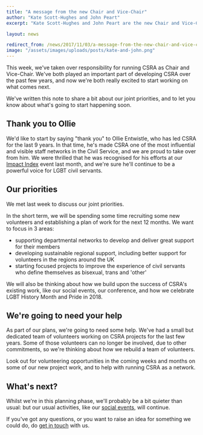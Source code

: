 ```yaml
---
title: "A message from the new Chair and Vice-Chair"
author: "Kate Scott-Hughes and John Peart"
excerpt: "Kate Scott-Hughes and John Peart are the new Chair and Vice-Chair of CSRA. This post introduces them, their priorities, and what's coming next."

layout: news

redirect_from: /news/2017/11/03/a-message-from-the-new-chair-and-vice-chair/
image: "/assets/images/uploads/posts/kate-and-john.png"
---
```

This week, we've taken over responsibility for running CSRA as Chair and Vice-Chair. We've both played an important part of developing CSRA over the past few years, and now we're both really excited to start working on what comes next.

We've written this note to share a bit about our joint priorities, and to let you know about what's going to start happening soon.

## Thank you to Ollie

We'd like to start by saying "thank you" to Ollie Entwistle, who has led CSRA for the last 9 years. In that time, he's made CSRA one of the most influential and visible staff networks in the Civil Service, and we are proud to take over from him. We were thrilled that he was recognised for his efforts at our [Impact Index](//www.civilservice.lgbt/impact-index) event last month, and we're sure he'll continue to be a powerful voice for LGBT civil servants.

## Our priorities

We met last week to discuss our joint priorities. 

In the short term, we will be spending some time recruiting some new volunteers and establishing a plan of work for the next 12 months. We want to focus in 3 areas:

- supporting departmental networks to develop and deliver great support for their members
- developing sustainable regional support, including better support for volunteers in the regions around the UK
- starting focused projects to improve the experience of civil servants who define themselves as bisexual, trans and 'other'

We will also be thinking about how we build upon the success of CSRA's existing work, like our social events, our conference, and how we celebrate LGBT History Month and Pride in 2018.

## We're going to need your help

As part of our plans, we're going to need some help. We've had a small but dedicated team of volunteers working on CSRA projects for the last few years. Some of those volunteers can no longer be involved, due to other commitments, so we're thinking about how we rebuild a team of volunteers.

Look out for volunteering opportunities in the coming weeks and months on some of our new project work, and to help with running CSRA as a network.

## What's next?

Whilst we're in this planning phase, we'll probably be a bit quieter than usual: but our usual activities, like our [social events](//www.civilservice.lgbt/events/), will continue.

If you've got any questions, or you want to raise an idea for something we could do, do [get in touch](mailto:info@ukcsra.com) with us.